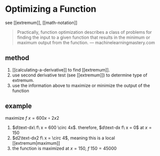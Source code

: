 # Optimizing a Function

see [[extremum]], [[math-notation]]

> Practically, function optimization describes a class of problems for finding the input to a given function that results in the minimum or maximum output from the function. &mdash; machinelearningmastery.com

## method

1. [[calculating-a-derivative]] to find [[extremum]].
2. use second derivative test (see [[extremum]]) to determine type of extremum.
3. use the information above to maximize or minimize the output of the function

## example

maximize $f\ x = 600x \circ 2x2$

1. $d\text-dx\ f\ x = 600 \circ 4x$. therefore, $d\text-dx f\ x = 0$ at $x = 150$
2. $d2\text-dx2 f\ x = \circ 4$, meaning this is a local [[extremum|maximum]]
3. the function is maximized at $x = 150$, $f\ 150 = 45000$
